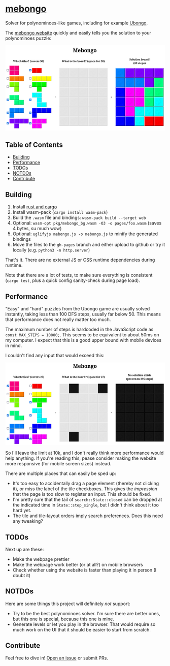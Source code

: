 # [mebongo](https://benwiederhake.github.io/mebongo/)

Solver for polynominoes-like games, including for example [Ubongo](https://boardgamegeek.com/boardgame/16986/ubongo).

The [mebongo website](https://benwiederhake.github.io/mebongo/) quickly and easily tells you the solution to your polynominoes puzzle:

[![Screenshot of the Mebongo website, where a full 5×6 board is filled with polynominoes.](screenshots/01.png)](https://benwiederhake.github.io/mebongo/)

## Table of Contents

- [Building](#building)
- [Performance](#performance)
- [TODOs](#todos)
- [NOTDOs](#notdos)
- [Contribute](#contribute)

## Building

1. Install [rust and cargo](https://rustup.rs/)
2. Install wasm-pack (`cargo install wasm-pack`)
3. Build the `.wasm` file and bindings: `wasm-pack build --target web`
4. Optional: `wasm-opt pkg/mebongo_bg.wasm -O3 -o pages/foo.wasm` (saves 4 bytes, su much wow)
5. Optional: `uglifyjs mebongo.js -o mebongo.js` to minify the generated bindings
6. Move the files to the `gh-pages` branch and either upload to github or try it locally (e.g. `python3 -m http.server`)

That's it. There are no external JS or CSS runtime dependencies during runtime.

Note that there are a lot of tests, to make sure everything is consistent (`cargo test`, plus a quick config sanity-check during page load).

## Performance

"Easy" and "hard" puzzles from the Ubongo game are usually solved instantly, taking less than 100 DFS steps, usually far below 50.
This means that performance does not really matter too much.

The maximum number of steps is hardcoded in the JavaScript code as
`const MAX_STEPS = 10000;`. This seems to be equivalent to about 50ms on my computer.
I expect that this is a good upper bound with mobile devices in mind.

I couldn't find any input that would exceed this:

[![Screenshot of a nearly-full 5×6 board, with three hard-to-fill cells, proven as impossible after 395 steps.](screenshots/02.png)](https://benwiederhake.github.io/mebongo/)

So I'll leave the limit at 10k, and I don't really think more performance would help
anything. If you're reading this, pease consider making the website more responsive (for mobile screen sizes) instead.

There are multiple places that can easily be sped up:
- It's too easy to accidentally drag a page element (thereby not clicking it), or miss the label of the tile checkboxes. This gives the *impression* that the page is too slow to register an input. This should be fixed.
- I'm pretty sure that the tail of `search::State::closed` can be dropped at the indicated time in `State::step_single`, but I didn't think about it too hard yet.
- The tile and tile-layout orders imply search preferences. Does this need any tweaking?

## TODOs

Next up are these:
* Make the webpage prettier
* Make the webpage work better (or at all?) on mobile browsers
* Check whether using the website is faster than playing it in person (I doubt it)

## NOTDOs

Here are some things this project will definitely *not* support:
* Try to be the best polynominoes solver. I'm sure there are better ones, but this one is special, because this one is mine.
* Generate levels or let you play in the browser. That would require so much work on the UI that it should be easier to start from scratch.

## Contribute

Feel free to dive in! [Open an issue](https://github.com/BenWiederhake/mebongo/issues/new) or submit PRs.
